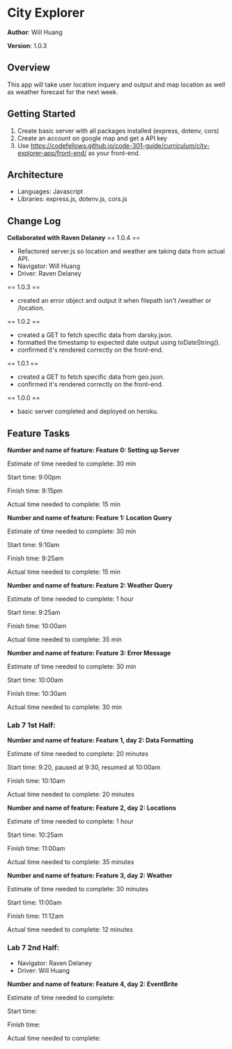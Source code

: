 # City Explorer

**Author**: Will Huang

**Version**: 1.0.3

## Overview
<!-- Provide a high level overview of what this application is and why you are building it, beyond the fact that it's an assignment for this class. (i.e. What's your problem domain?) -->
This app will take user location inquery and output and map location as well as weather forecast for the next week.

## Getting Started
<!-- What are the steps that a user must take in order to build this app on their own machine and get it running? -->
1. Create basic server with all packages installed (express, dotenv, cors)
1. Create an account on google map and get a API key
1. Use https://codefellows.github.io/code-301-guide/curriculum/city-explorer-app/front-end/ as your front-end.

## Architecture
<!-- Provide a detailed description of the application design. What technologies (languages, libraries, etc) you're using, and any other relevant design information. -->
- Languages: Javascript
- Libraries: express.js, dotenv.js, cors.js

## Change Log
<!-- Use this area to document the iterative changes made to your application as each feature is successfully implemented. Use time stamps. Here's an examples:

01-01-2001 4:59pm - Application now has a fully-functional express server, with a GET route for the location resource.

## Credits and Collaborations
<!-- Give credit (and a link) to other people or resources that helped you build this application. -->
**Collaborated with Raven Delaney**
== 1.0.4 ==
- Refactored server.js so location and weather are taking data from actual API.
- Navigator: Will Huang 
- Driver: Raven Delaney

== 1.0.3 ==
- created an error object and output it when filepath isn't /weather or /location.

== 1.0.2 ==
- created a GET to fetch specific data from darsky.json.
- formatted the timestamp to expected date output using toDateString().
- confirmed it's rendered correctly on the front-end.

== 1.0.1 ==
- created a GET to fetch specific data from geo.json.
- confirmed it's rendered correctly on the front-end.

== 1.0.0 ==
- basic server completed and deployed on heroku.

## Feature Tasks

**Number and name of feature: Feature 0: Setting up Server**

Estimate of time needed to complete: 30 min

Start time: 9:00pm

Finish time: 9:15pm

Actual time needed to complete: 15 min

**Number and name of feature: Feature 1: Location Query**

Estimate of time needed to complete: 30 min

Start time: 9:10am

Finish time: 9:25am

Actual time needed to complete: 15 min

**Number and name of feature: Feature 2: Weather Query**

Estimate of time needed to complete: 1 hour

Start time: 9:25am

Finish time: 10:00am

Actual time needed to complete: 35 min

**Number and name of feature: Feature 3: Error Message**

Estimate of time needed to complete: 30 min

Start time: 10:00am

Finish time: 10:30am

Actual time needed to complete: 30 min

### Lab 7 1st Half:



**Number and name of feature: Feature 1, day 2: Data Formatting**

Estimate of time needed to complete: 
20 minutes

Start time: 9:20, paused at 9:30, resumed at 10:00am

Finish time: 10:10am

Actual time needed to complete:  20 minutes

**Number and name of feature: Feature 2, day 2: Locations**

Estimate of time needed to complete: 
1 hour

Start time: 10:25am

Finish time: 11:00am

Actual time needed to complete:  35 minutes

**Number and name of feature: Feature 3, day 2: Weather**

Estimate of time needed to complete: 
30 minutes

Start time: 11:00am

Finish time: 11:12am

Actual time needed to complete: 12 minutes

### Lab 7 2nd Half:
- Navigator: Raven Delaney
- Driver: Will Huang

**Number and name of feature: Feature 4, day 2: EventBrite**

Estimate of time needed to complete: 

Start time: 

Finish time:

Actual time needed to complete: 